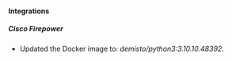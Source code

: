 #### Integrations
##### Cisco Firepower
- Updated the Docker image to: *demisto/python3:3.10.10.48392*.
